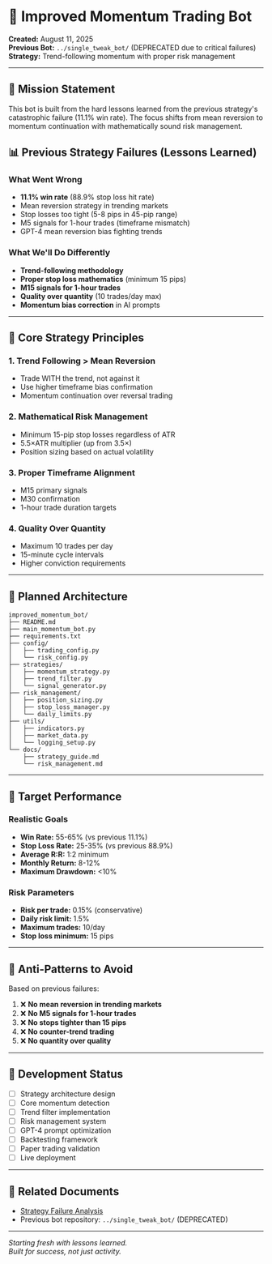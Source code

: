 # 🚀 Improved Momentum Trading Bot

**Created:** August 11, 2025  
**Previous Bot:** `../single_tweak_bot/` (DEPRECATED due to critical failures)  
**Strategy:** Trend-following momentum with proper risk management  

---

## 🎯 Mission Statement

This bot is built from the hard lessons learned from the previous strategy's catastrophic failure (11.1% win rate). The focus shifts from mean reversion to momentum continuation with mathematically sound risk management.

## 📊 Previous Strategy Failures (Lessons Learned)

### What Went Wrong
- **11.1% win rate** (88.9% stop loss hit rate)
- Mean reversion strategy in trending markets
- Stop losses too tight (5-8 pips in 45-pip range)
- M5 signals for 1-hour trades (timeframe mismatch)
- GPT-4 mean reversion bias fighting trends

### What We'll Do Differently
- **Trend-following methodology**
- **Proper stop loss mathematics** (minimum 15 pips)
- **M15 signals for 1-hour trades**
- **Quality over quantity** (10 trades/day max)
- **Momentum bias correction** in AI prompts

---

## 🔧 Core Strategy Principles

### 1. Trend Following > Mean Reversion
- Trade WITH the trend, not against it
- Use higher timeframe bias confirmation
- Momentum continuation over reversal trading

### 2. Mathematical Risk Management
- Minimum 15-pip stop losses regardless of ATR
- 5.5×ATR multiplier (up from 3.5×)
- Position sizing based on actual volatility

### 3. Proper Timeframe Alignment
- M15 primary signals
- M30 confirmation
- 1-hour trade duration targets

### 4. Quality Over Quantity
- Maximum 10 trades per day
- 15-minute cycle intervals
- Higher conviction requirements

---

## 📁 Planned Architecture

```
improved_momentum_bot/
├── README.md
├── main_momentum_bot.py
├── requirements.txt
├── config/
│   ├── trading_config.py
│   └── risk_config.py
├── strategies/
│   ├── momentum_strategy.py
│   ├── trend_filter.py
│   └── signal_generator.py
├── risk_management/
│   ├── position_sizing.py
│   ├── stop_loss_manager.py
│   └── daily_limits.py
├── utils/
│   ├── indicators.py
│   ├── market_data.py
│   └── logging_setup.py
└── docs/
    ├── strategy_guide.md
    └── risk_management.md
```

---

## 🎯 Target Performance

### Realistic Goals
- **Win Rate:** 55-65% (vs previous 11.1%)
- **Stop Loss Rate:** 25-35% (vs previous 88.9%)
- **Average R:R:** 1:2 minimum
- **Monthly Return:** 8-12%
- **Maximum Drawdown:** <10%

### Risk Parameters
- **Risk per trade:** 0.15% (conservative)
- **Daily risk limit:** 1.5%
- **Maximum trades:** 10/day
- **Stop loss minimum:** 15 pips

---

## 🚫 Anti-Patterns to Avoid

Based on previous failures:

1. ❌ **No mean reversion in trending markets**
2. ❌ **No M5 signals for 1-hour trades**
3. ❌ **No stops tighter than 15 pips**
4. ❌ **No counter-trend trading**
5. ❌ **No quantity over quality**

---

## 📝 Development Status

- [ ] Strategy architecture design
- [ ] Core momentum detection
- [ ] Trend filter implementation
- [ ] Risk management system
- [ ] GPT-4 prompt optimization
- [ ] Backtesting framework
- [ ] Paper trading validation
- [ ] Live deployment

---

## 🔗 Related Documents

- [Strategy Failure Analysis](../single_tweak_bot/STRATEGY_FAILURE_ANALYSIS_11082025.md)
- Previous bot repository: `../single_tweak_bot/` (DEPRECATED)

---

*Starting fresh with lessons learned.*  
*Built for success, not just activity.*
